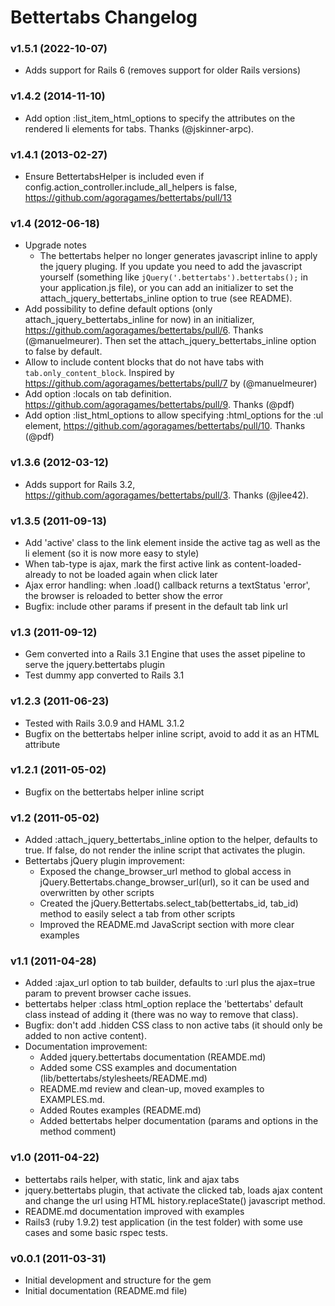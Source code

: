 Bettertabs Changelog
====================

### v1.5.1 (2022-10-07)

  * Adds support for Rails 6 (removes support for older Rails versions)
   
### v1.4.2 (2014-11-10)

  * Add option :list_item_html_options to specify the attributes on the rendered li elements for tabs. Thanks (@jskinner-arpc).

### v1.4.1 (2013-02-27)

  * Ensure BettertabsHelper is included even if config.action_controller.include_all_helpers is false, https://github.com/agoragames/bettertabs/pull/13

### v1.4 (2012-06-18) ###

  * Upgrade notes
    * The bettertabs helper no longer generates javascript inline to apply the jquery pluging. If you update you need to add the javascript yourself (something like `jQuery('.bettertabs').bettertabs();` in your application.js file), or you can add an initializer to set the attach_jquery_bettertabs_inline option to true (see README).
  * Add possibility to define default options (only attach_jquery_bettertabs_inline for now) in an initializer, https://github.com/agoragames/bettertabs/pull/6. Thanks (@manuelmeurer). Then set the attach_jquery_bettertabs_inline option to false by default.
  * Allow to include content blocks that do not have tabs with `tab.only_content_block`. Inspired by https://github.com/agoragames/bettertabs/pull/7 by (@manuelmeurer)
  * Add option :locals on tab definition. https://github.com/agoragames/bettertabs/pull/9. Thanks (@pdf)
  * Add option :list_html_options to allow specifying :html_options for the :ul element, https://github.com/agoragames/bettertabs/pull/10. Thanks (@pdf)

### v1.3.6 (2012-03-12) ###

  * Adds support for Rails 3.2, https://github.com/agoragames/bettertabs/pull/3. Thanks (@jlee42).

### v1.3.5 (2011-09-13) ###

  * Add 'active' class to the link element inside the active tag as well as the li element (so it is now more easy to style)
  * When tab-type is ajax, mark the first active link as content-loaded-already to not be loaded again when click later
  * Ajax error handling: when .load() callback returns a textStatus 'error', the browser is reloaded to better show the error
  * Bugfix: include other params if present in the default tab link url

### v1.3 (2011-09-12) ###

  * Gem converted into a Rails 3.1 Engine that uses the asset pipeline to serve the jquery.bettertabs plugin
  * Test dummy app converted to Rails 3.1

### v1.2.3 (2011-06-23) ###

  * Tested with Rails 3.0.9 and HAML 3.1.2
  * Bugfix on the bettertabs helper inline script, avoid to add it as an HTML attribute

### v1.2.1 (2011-05-02) ###

  * Bugfix on the bettertabs helper inline script

### v1.2 (2011-05-02) ###

  * Added :attach_jquery_bettertabs_inline option to the helper, defaults to true. If false, do not render the inline script that activates the plugin.
  * Bettertabs jQuery plugin improvement:
    * Exposed the change_browser_url method to global access in jQuery.Bettertabs.change_browser_url(url), so it can be used and overwritten by other scripts
    * Created the jQuery.Bettertabs.select_tab(bettertabs_id, tab_id) method to easily select a tab from other scripts
    * Improved the README.md JavaScript section with more clear examples

### v1.1 (2011-04-28) ###

  * Added :ajax_url option to tab builder, defaults to :url plus the ajax=true param to prevent browser cache issues.
  * bettertabs helper :class html_option replace the 'bettertabs' default class instead of adding it (there was no way to remove that class).
  * Bugfix: don't add .hidden CSS class to non active tabs (it should only be added to non active content).
  * Documentation improvement:
    * Added jquery.bettertabs documentation (REAMDE.md)
    * Added some CSS examples and documentation (lib/bettertabs/stylesheets/README.md)
    * README.md review and clean-up, moved examples to EXAMPLES.md.
    * Added Routes examples (README.md)
    * Added bettertabs helper documentation (params and options in the method comment)

### v1.0 (2011-04-22) ###

  * bettertabs rails helper, with static, link and ajax tabs
  * jquery.bettertabs plugin, that activate the clicked tab, loads ajax content and change the url using HTML history.replaceState() javascript method.
  * README.md documentation improved with examples
  * Rails3 (ruby 1.9.2) test application (in the test folder) with some use cases and some basic rspec tests.

### v0.0.1 (2011-03-31) ###

  * Initial development and structure for the gem
  * Initial documentation (README.md file)
